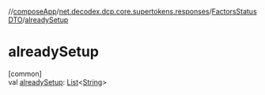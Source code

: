//[composeApp](../../../index.md)/[net.decodex.dcp.core.supertokens.responses](../index.md)/[FactorsStatusDTO](index.md)/[alreadySetup](already-setup.md)

# alreadySetup

[common]\
val [alreadySetup](already-setup.md): [List](https://kotlinlang.org/api/latest/jvm/stdlib/kotlin.collections/-list/index.html)&lt;[String](https://kotlinlang.org/api/latest/jvm/stdlib/kotlin/-string/index.html)&gt;
